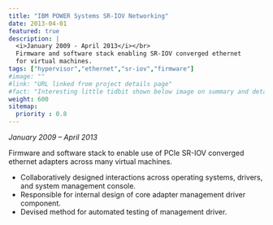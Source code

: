 ```yaml
---
title: "IBM POWER Systems SR-IOV Networking"
date: 2013-04-01
featured: true
description: |
  <i>January 2009 - April 2013</i></br>
  Firmware and software stack enabling SR-IOV converged ethernet
  for virtual machines.
tags: ["hypervisor","ethernet","sr-iov","firmware"]
#image: ""
#link: "URL linked from project details page"
#fact: "Interesting little tidbit shown below image on summary and detail page"
weight: 600
sitemap:
  priority : 0.8
---
```


_January 2009 – April 2013_

Firmware and software stack to enable use of PCIe SR-IOV converged ethernet adapters across many virtual machines.
- Collaboratively designed interactions across operating systems, drivers, and system management console.
- Responsible for internal design of core adapter management driver component.
- Devised method for automated testing of management driver.
